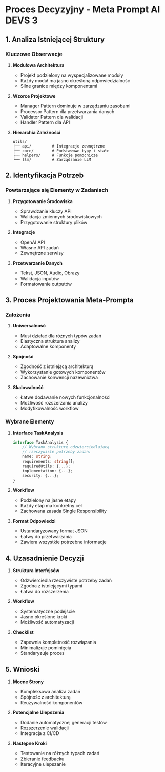 # Proces Decyzyjny - Meta Prompt AI DEVS 3

## 1. Analiza Istniejącej Struktury

### Kluczowe Obserwacje
1. **Modułowa Architektura**
   - Projekt podzielony na wyspecjalizowane moduły
   - Każdy moduł ma jasno określoną odpowiedzialność
   - Silne granice między komponentami

2. **Wzorce Projektowe**
   - Manager Pattern dominuje w zarządzaniu zasobami
   - Processor Pattern dla przetwarzania danych
   - Validator Pattern dla walidacji
   - Handler Pattern dla API

3. **Hierarchia Zależności**
   ```
   utils/
   ├── api/         # Integracje zewnętrzne
   ├── core/        # Podstawowe typy i stałe
   ├── helpers/     # Funkcje pomocnicze
   └── llm/         # Zarządzanie LLM
   ```

## 2. Identyfikacja Potrzeb

### Powtarzające się Elementy w Zadaniach
1. **Przygotowanie Środowiska**
   - Sprawdzanie kluczy API
   - Walidacja zmiennych środowiskowych
   - Przygotowanie struktury plików

2. **Integracje**
   - OpenAI API
   - Własne API zadań
   - Zewnętrzne serwisy

3. **Przetwarzanie Danych**
   - Tekst, JSON, Audio, Obrazy
   - Walidacja inputów
   - Formatowanie outputów

## 3. Proces Projektowania Meta-Prompta

### Założenia
1. **Uniwersalność**
   - Musi działać dla różnych typów zadań
   - Elastyczna struktura analizy
   - Adaptowalne komponenty

2. **Spójność**
   - Zgodność z istniejącą architekturą
   - Wykorzystanie gotowych komponentów
   - Zachowanie konwencji nazewnictwa

3. **Skalowalność**
   - Łatwe dodawanie nowych funkcjonalności
   - Możliwość rozszerzania analizy
   - Modyfikowalność workflow

### Wybrane Elementy

1. **Interface TaskAnalysis**
   ```typescript
   interface TaskAnalysis {
       // Wybrano strukturę odzwierciedlającą
       // rzeczywiste potrzeby zadań:
       name: string;
       requirements: string[];
       requiredUtils: {...};
       implementation: {...};
       security: {...};
   }
   ```

2. **Workflow**
   - Podzielony na jasne etapy
   - Każdy etap ma konkretny cel
   - Zachowana zasada Single Responsibility

3. **Format Odpowiedzi**
   - Ustandaryzowany format JSON
   - Łatwy do przetwarzania
   - Zawiera wszystkie potrzebne informacje

## 4. Uzasadnienie Decyzji

1. **Struktura Interfejsów**
   - Odzwierciedla rzeczywiste potrzeby zadań
   - Zgodna z istniejącymi typami
   - Łatwa do rozszerzenia

2. **Workflow**
   - Systematyczne podejście
   - Jasno określone kroki
   - Możliwość automatyzacji

3. **Checklist**
   - Zapewnia kompletność rozwiązania
   - Minimalizuje pominięcia
   - Standaryzuje proces

## 5. Wnioski

1. **Mocne Strony**
   - Kompleksowa analiza zadań
   - Spójność z architekturą
   - Reużywalność komponentów

2. **Potencjalne Ulepszenia**
   - Dodanie automatycznej generacji testów
   - Rozszerzenie walidacji
   - Integracja z CI/CD

3. **Następne Kroki**
   - Testowanie na różnych typach zadań
   - Zbieranie feedbacku
   - Iteracyjne ulepszanie 